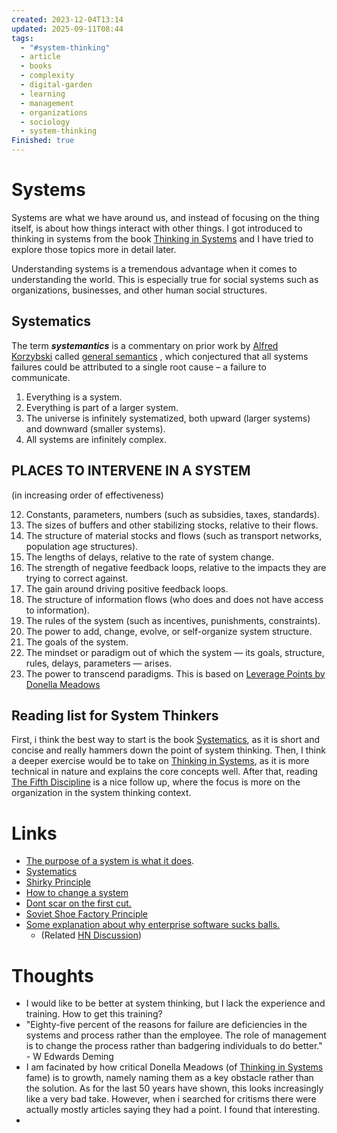 ```yaml
---
created: 2023-12-04T13:14
updated: 2025-09-11T08:44
tags:
  - "#system-thinking"
  - article
  - books
  - complexity
  - digital-garden
  - learning
  - management
  - organizations
  - sociology
  - system-thinking
Finished: true
---
```

# Systems
Systems are what we have around us, and instead of focusing on the thing itself, is about how things interact with other things. I got introduced to thinking in systems from the book [Thinking in Systems](../Books/Book%20Reviews/Science/Systems/Thinking%20in%20Systems.md) and I have tried to explore those topics more in detail later. 

Understanding systems is a tremendous advantage when it comes to understanding the world. This is especially true for social systems such as organizations, businesses, and other human social structures. 

## Systematics
The term _**systemantics**_ is a commentary on prior work by [Alfred Korzybski](https://en.wikipedia.org/wiki/Alfred_Korzybski "Alfred Korzybski") called [general semantics](https://en.wikipedia.org/wiki/General_semantics "General semantics") , which conjectured that all systems failures could be attributed to a single root cause – a failure to communicate.
1. Everything is a system.
2. Everything is part of a larger system.
3. The universe is infinitely systematized, both upward (larger systems) and downward (smaller systems).
4. All systems are infinitely complex.

## PLACES TO INTERVENE IN A SYSTEM

(in increasing order of effectiveness) 

12. Constants, parameters, numbers (such as subsidies, taxes, standards).  
13. The sizes of buffers and other stabilizing stocks, relative to their flows.  
14. The structure of material stocks and flows (such as transport networks, population age structures).  
15. The lengths of delays, relative to the rate of system change.  
16. The strength of negative feedback loops, relative to the impacts they are trying to correct against.  
17. The gain around driving positive feedback loops.  
18. The structure of information flows (who does and does not have access to information).  
19. The rules of the system (such as incentives, punishments, constraints).  
20. The power to add, change, evolve, or self-organize system structure.  
21. The goals of the system.  
22. The mindset or paradigm out of which the system — its goals, structure, rules, delays, parameters — arises.  
23. The power to transcend paradigms.
This is based on [Leverage Points by Donella Meadows](https://donellameadows.org/archives/leverage-points-places-to-intervene-in-a-system/?utm_source=substack&utm_medium=email)
## Reading list for System Thinkers
First, i think the best way to start is the book [Systematics](../Books/Book%20Reviews/Science/Systems/Systematics.md), as it is short and concise and really hammers down the point of system thinking. Then, I think a deeper exercise would be to take on [Thinking in Systems](../Books/Book%20Reviews/Science/Systems/Thinking%20in%20Systems.md), as it is more technical in nature and explains the core concepts well. After that, reading [The Fifth Discipline](../Books/Book%20Reviews/Science/Systems/The%20Fifth%20Discipline.md) is a nice follow up, where the focus is more on the organization in the system thinking context. 

# Links
- [The purpose of a system is what it does](https://en.wikipedia.org/wiki/The_purpose_of_a_system_is_what_it_does).
- [Systematics](https://www.biodigitaljazz.net/blog/systemantics.html)
- [Shirky Principle](https://effectiviology.com/shirky-principle/)
- [How to change a system](https://news.ycombinator.com/item?id=39510292)
- [Dont scar on the first cut.](https://signalvnoise.com/archives2/dont_scar_on_the_first_cut)
- [Soviet Shoe Factory Principle](https://wiki.c2.com/?SovietShoeFactoryPrinciple)
- [Some explanation about why enterprise software sucks balls.](https://threadreaderapp.com/thread/1182635589604171776.html)
	- (Related [HN Discussion](https://news.ycombinator.com/item?id=40273637))

# Thoughts 
- I would like to be better at system thinking, but I lack the experience and training. How to get this training?
- "Eighty-five percent of the reasons for failure are deficiencies in the systems and process rather than the employee. The role of management is to change the process rather than badgering individuals to do better." - W Edwards Deming
- I am facinated by how critical Donella Meadows (of [Thinking in Systems](../Books/Book%20Reviews/Science/Systems/Thinking%20in%20Systems.md) fame) is to growth, namely naming them as a key obstacle rather than the solution. As for the last 50 years have shown, this looks increasingly like a very bad take. However, when i searched for critisms there were actually mostly articles saying they had a point. I found that interesting. 
- 





